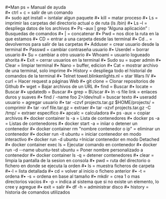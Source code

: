 
#•Man ps = Manual de ayuda <br />
#•	ctrl + c = salir de un comando	
#•	sudo apt install = isntalar algun paquete
#•	kill = matar proceso
#•	Ls = imprimir las carpetas del directorio actual o de ruta (ls /bin)
#•	Ls –l = despliega datos de los archivos 
#•	Ps –aux | grep ”Alguna aplicación” :  Busquedas de comandos
#•	| = concatenar 
#•	Pwd = nos dice la ruta en la que estamos 
#•	CD = entrar a una carpeta desde las terminal
#•	Cd .. = devolvernos para salir de las carpetas
#•	Adduser = crear usuario desde la terminal 
#•	Passwd = cambiar contraseña usuario
#•	Userdel = borrar usuario
#•	Su = cambiar a otro usuario
#•	Whoami = usuario logueado ahorita 
#•	Exit = cerrar usuarios en la terminal 
#•	Sudo su = super admin 
#•	Clear = limpiar terminal
#•	Nano = buffer, edicion
#•	Cat = mostrar archivo de una terminal, solo imprime
#•	History = despliega todo el historial de comandos de la terminal 
#•	Telnet towel.blinkenlights.nl = star Wars IV
#•	curl = Hacer request a páginas Web
#•	git clone = Clonar repositorios de Github
#•	wget = Bajar archivos de un URL
#•	find = Buscar
#•	locate = Buscar
#•	updatedb = Buscar
#•	grep = BUscar
#•	ln -s file link = enlaces duros y suaves
#•	find / -name foo 2>/dev/null = buscar texto
#•	useradd usuario = agregar usuario 
#•	tar -czvf projects.tar.gz $HOME/projects/ = comprimir
#•	tar -xvf file.tar.gz = extraer
#•	tar -xzvf projects.tar.gz -C /tmp/ = extraer especifico
#•	apcalc = calculadora
#•	ps -aux = copiar archivos
#•	docker container ls -a = Lista de contenedores
#•	docker ps -a = Listas de contenedores
#•	docker start -a = iniiar o detener un contenedor
#•	docker container rm "nombre contenedor o ip" = eliminar un contenedor
#•	docker run -it ubuntu = iniciar contenedor en modo interactivo 
#•	docker run -d ubuntu =Iniciar contenedor en modo Detached
#•	docker container exec ls = Ejecutar comando en contenedor
#•	docker run -d --name ubuntu-test ubuntu = Poner nombre personalizado a contenedor
#•	docker container ls -q = detener contenedores
#•	clear = limpia la pantalla de la sesion en consola
#•	pwd = ruta del directorio o fichero en donde se ejecuta la orden
#•	ls = muestra ficheros de carpeta
#•-l = lista detallada
#•	cd = volver al inicio o fichero anterior
#•	-t = ordena
#•	-s = ordena en base al tamaño
#•	mkdir = crea 1 o mas directorios vacios
#•	-p = indica al sistema que si no existe un elemento, lo cree y agregue
#•	exit = salir
#•	df -h = administrar disco
#•	history = historia de comandos utilizados
